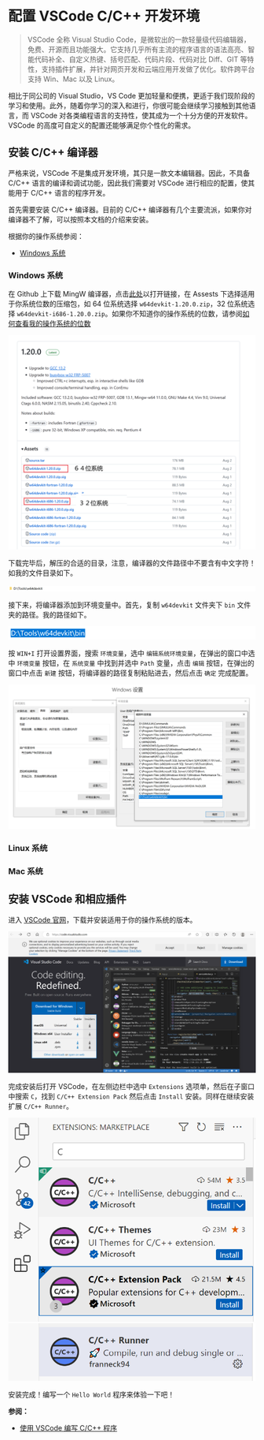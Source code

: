 # 配置 VSCode C/C++ 开发环境

> VSCode 全称 Visual Studio Code，是微软出的一款轻量级代码编辑器，免费、开源而且功能强大。它支持几乎所有主流的程序语言的语法高亮、智能代码补全、自定义热键、括号匹配、代码片段、代码对比 Diff、GIT 等特性，支持插件扩展，并针对网页开发和云端应用开发做了优化。软件跨平台支持 Win、Mac 以及 Linux。

相比于同公司的 Visual Studio，VS Code 更加轻量和便携，更适于我们现阶段的学习和使用。此外，随着你学习的深入和进行，你很可能会继续学习接触到其他语言，而 VSCode 对各类编程语言的支持性，使其成为一个十分方便的开发软件。VSCode 的高度可自定义的配置还能够满足你个性化的需求。


## 安装 C/C++ 编译器

严格来说，VSCode 不是集成开发环境，其只是一款文本编辑器。因此，不具备 C/C++ 语言的编译和调试功能，因此我们需要对 VSCode 进行相应的配置，使其能用于 C/C++ 语言的程序开发。

首先需要安装 C/C++ 编译器。目前的 C/C++ 编译器有几个主要流派，如果你对编译器不了解，可以按照本文档的介绍来安装。

根据你的操作系统参阅：
- [Windows 系统](./VSCode#Windows-系统)

### Windows 系统

在 Github 上下载 MingW 编译器，点击[此处](https://github.com/skeeto/w64devkit/releases)以打开链接，在 Assests 下选择适用于你系统位数的压缩包，如 64 位系统选择 `w64devkit-1.20.0.zip`，32 位系统选择 `w64devkit-i686-1.20.0.zip`。如果你不知道你的操作系统的位数，请参阅[如何查看我的操作系统的位数](\404)

![Download image](./1.png)

下载完毕后，解压的合适的目录，注意，编译器的文件路径中不要含有中文字符！如我的文件目录如下。

![2](./2.png)

接下来，将编译器添加到环境变量中。首先，复制 `w64devkit` 文件夹下 `bin` 文件夹的路径。我的路径如下。

![3](./3.png)

按 `WIN+I` 打开设置界面，搜索 `环境变量`，选中 `编辑系统环境变量`，在弹出的窗口中选中 `环境变量` 按钮，在 `系统变量` 中找到并选中 `Path` 变量，点击 `编辑` 按钮，在弹出的窗口中点击 `新建` 按钮，将编译器的路径复制粘贴进去，然后点击 `确定` 完成配置。

![4](./4.png)

### Linux 系统

### Mac 系统

## 安装 VSCode 和相应插件

进入 [VSCode 官网](https://code.visualstudio.com/)，下载并安装适用于你的操作系统的版本。

![5](./5.png)

完成安装后打开 VSCode，在左侧边栏中选中 `Extensions` 选项单，然后在子窗口中搜索 `C`，找到 `C/C++ Extension Pack` 然后点击 `Install` 安装。同样在继续安装扩展 `C/C++ Runner`。

![6](./6.png)
![7](./7.png)

安装完成！编写一个 `Hello World` 程序来体验一下吧！

**参阅：**
- [使用 VSCode 编写 C/C++ 程序](./VSCodeUsage.md)